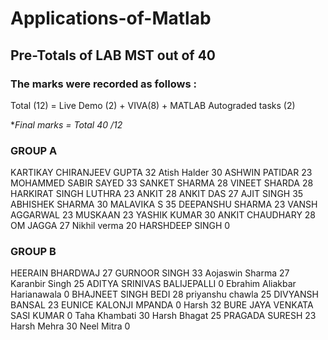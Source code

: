 # Applications-of-Matlab

## Pre-Totals of LAB MST out of 40

### The marks were recorded as follows :

Total (12) = Live Demo (2) + VIVA(8) + MATLAB Autograded tasks (2)

**Final marks = Total *40 /12**

### GROUP A
KARTIKAY CHIRANJEEV GUPTA	32
Atish Halder	30
ASHWIN PATIDAR	23
MOHAMMED SABIR SAYED	33
SANKET SHARMA	28
VINEET SHARDA	28
HARKIRAT SINGH LUTHRA	23
ANKIT	28
ANKIT DAS	27
AJIT SINGH	35
ABHISHEK SHARMA	30
MALAVIKA S	35
DEEPANSHU SHARMA	23
VANSH AGGARWAL	23
MUSKAAN	23
YASHIK KUMAR	30
ANKIT CHAUDHARY	28
OM JAGGA	27
Nikhil verma	20
HARSHDEEP SINGH	0

### GROUP B
HEERAIN BHARDWAJ	27
GURNOOR SINGH	33
Aojaswin Sharma	27
Karanbir Singh	25
ADITYA SRINIVAS BALIJEPALLI	0
Ebrahim Aliakbar Harianawala	0
BHAJNEET SINGH BEDI	28
priyanshu chawla	25
DIVYANSH BANSAL	23
EUNICE KALONJI MPANDA	0
Harsh	32
BURE JAYA VENKATA SASI KUMAR	0
Taha Khambati	30
Harsh Bhagat	25
PRAGADA SURESH	23
Harsh Mehra	30
Neel Mitra	0
